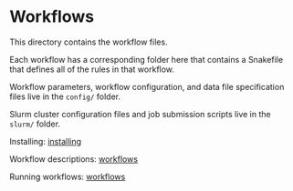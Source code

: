 # Workflows

This directory contains the workflow files.

Each workflow has a corresponding folder here that contains a
Snakefile that defines all of the rules in that workflow.

Workflow parameters, workflow configuration, and data file specification
files live in the `config/` folder.

Slurm cluster configuration files and job submission scripts live 
in the `slurm/` folder.

Installing: [installing](../docs/installing.md)

Workflow descriptions: [workflows](../docs/workflows.md)

Running workflows: [workflows](../docs/workflows_running.md) 

